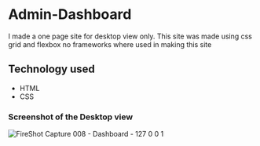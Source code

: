 # Admin-Dashboard

I made a one page site for desktop view only. This site was made using css grid and flexbox no frameworks where used in making this site 

## Technology used
* HTML
* CSS

### Screenshot of the Desktop view

![FireShot Capture 008 - Dashboard - 127 0 0 1](https://user-images.githubusercontent.com/37313213/63981599-cbce3880-ca8d-11e9-8af7-37e6d5e44f47.png)
